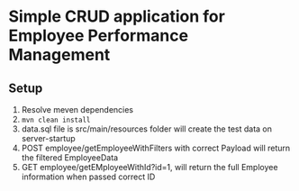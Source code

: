 # Simple CRUD application for Employee Performance Management

## Setup

1. Resolve meven dependencies
2. `mvn clean install`
3. data.sql file is src/main/resources folder will create the test data on server-startup
4. POST employee/getEmployeeWithFilters with correct Payload will return the filtered EmployeeData
5. GET employee/getEMployeeWithId?id=1, will return the full Employee information when passed correct ID
